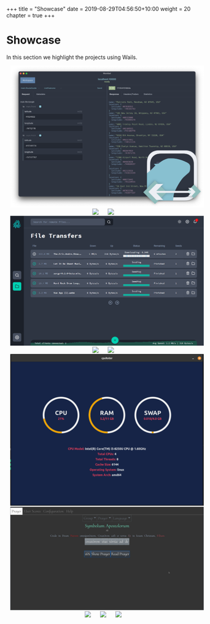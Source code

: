 +++
title = "Showcase"
date = 2019-08-29T04:56:50+10:00
weight = 20
chapter = true
+++

# Showcase

In this section we highlight the projects using Wails.

<p style="text-align: center">
   <a style="width: 50%; padding: 10px;" href='wombat/'><img src="wombat/screenshot.png"/></a>
   <a style="width: 50%; padding: 10px;" href='wally/'><img src="wally/wally.png"/></a>
   <a style="width: 50%; padding: 10px;" href='molly-wallet/'><img src="molly-wallet/mollywallet.png"/></a>
   <a style="width: 50%; padding: 10px;" href='surge/'><img src="surge/surge.png"/></a>
   <a style="width: 50%; padding: 10px;" href='portfall/'><img src="portfall/portfall-demo.gif"/></a>
   <a style="width: 50%; padding: 10px;" href='optimus/'><img src="optimus/optimus_screenshot_editor--1200x742.png"/></a>
   <a style="width: 50%; padding: 10px;" href='cpuRoller/'><img src="cpuRoller/sample.png"/></a>
   <a style="width: 50%; padding: 10px;" href='lacap/'><img src="lacap/screenshot.jpg"/></a>
   <a style="width: 50%; padding: 10px;" href='tuxedo-keyboard-ui/'><img src="tuxedo-keyboard-ui/screenshot.png"/></a>
   <a style="width: 50%; padding: 10px;" href='restoric/'><img src="restoric/restoric.gif"/></a>
   <a style="width: 50%; padding: 10px;" href='driving-school/'><img src="driving-school/screenshot.png"/></a>
</p>
